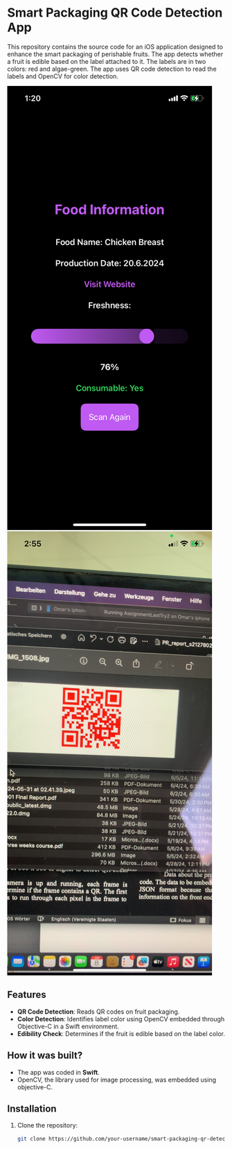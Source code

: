 # Smart Packaging QR Code Detection App

This repository contains the source code for an iOS application designed to enhance the smart packaging of perishable fruits. The app detects whether a fruit is edible based on the label attached to it. The labels are in two colors: red and algae-green. The app uses QR code detection to read the labels and OpenCV for color detection.

![Information Page](IMG_2112.png)  ![Photo_page](IMG_2118.png)

## Features

- **QR Code Detection**: Reads QR codes on fruit packaging.
- **Color Detection**: Identifies label color using OpenCV embedded through Objective-C in a Swift environment.
- **Edibility Check**: Determines if the fruit is edible based on the label color.

## How it was built?

- The app was coded in **Swift**.
- OpenCV, the library used for image processing, was embedded using objective-C.

## Installation

1. Clone the repository:
   ```bash
   git clone https://github.com/your-username/smart-packaging-qr-detection.git
